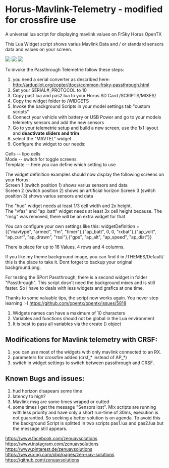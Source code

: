 # Horus-Mavlink-Telemetry - modified for crossfire use
A universal lua script for displaying mavlink values on FrSky Horus OpenTX

This Lua Widget script shows varius Mavlink Data and / or standard sensors data and values on your screen.

<img src="https://raw.githubusercontent.com/zendrones/Horus-Mavlink-Telemetry/master/img/screenshot_x12s_17-12-16_00-26-26.png">
<img src="https://raw.githubusercontent.com/zendrones/Horus-Mavlink-Telemetry/master/img/screenshot_x12s_17-12-16_00-26-38.png">
<img src="https://raw.githubusercontent.com/zendrones/Horus-Mavlink-Telemetry/master/img/screenshot_x12s_17-12-16_00-26-32.png">

To invoke the Passthrough Telemetrie follow these steps:

1. you need a serial converter as described here: http://ardupilot.org/copter/docs/common-frsky-passthrough.html
2. Set your SERIAL#_PROTOCOL to 10
3. Copy pas1.lua and pas2.lua to your Horus SD Card /SCRIPTS/MIXES/
4. Copy the widget folder to /WIDGETS
5. Invoke the background Scripts in your model settings tab "custom scripts"
6. Connect your vehicle with battery or USB Power and go to your models telemetry sensors and add the new sensors
6. Go to your telemetrie setup and build a new screen, use the 1x1 layout and <strong>deactivate sliders and trim</strong>
7. select the "MAVTEL" widget.
8. Configure the widget to our needs:

Cells		 -- lipo cells<br>
Mode     -- switch for toggle screens<br>
Template -- here you can define which setting to use<br>

The widget definition examples should now display the following screens on your Horus:<br>
Screen 1 (switch position 1) shows varius sensors and data<br>
Screen 2 (switch position 2) shows an artificial horizon
Screen 3 (switch position 3) shows varius sensors and data<br>

The "hud" widget needs at least 1/3 cell width and 2x height.<br>
The "vfas" and "ap_batt" widget needs at least 3x cell height because.
The "msg" was removed, there will be an extra widget for that

You can configure your own settings like this:
widgetDefinition = {{"mavtype", "armed", "fm", "timer"},{"ap_batt", 0, 0, "rxbat"},{"ap_volt", "ap_curr", "ap_drawn", "rssi"},{"gps", "ap_alt", "ap_speed", "ap_dist"}}

There is place for up to 16 Values, 4 rows and 4 columns.

If you like my theme background image, you can find it in /THEMES/Default/ this is the place to take it. Dont forget to backup your original background.png. 

For testing the SPort Passthrough, there is a second widget in folder "Passthrough". This script dosn't need the background mixes and is still faster. So i have to deals with less widgets and grafics at one time.

Thanks to some valuable tips, the script now works again. You never stop learning :-)
https://github.com/opentx/opentx/issues/5818
1. Widgets names can have a maximum of 10 characters
2. Variables and functions should not be global in the Lua environment
3. It is best to pass all variables via the create () object

## Modifications for Mavlink telemetry with CRSF:
1. you can use most of the widgets with only mavlink connected to an RX.
2. parameters for crossfire added (crsf_* instead of AP_*)
3. switch in widget settings to switch between passthrough and CRSF.

## Known Bugs and issues:
1. hud horizon disapears some time
2. latency to high?
3. Mavlink msg are some times wraped or cutted
4. some times i get the message "Sensors lost". Mix scripts are running with less priority and have only a short run-time of 30ms, execution is not guarantied. So seeking a better solution is on agenda. To avoid this the background Script is splitted in two scripts pas1.lua and pas2.lua but the message still appears.



https://www.facebook.com/zenuavsolutions
https://www.instagram.com/zenuavsolutions
https://www.pinterest.de/zenuavsolutions
https://www.xing.com/xbp/pages/zen-uav-solutions
https://github.com/zenuavsolutions

